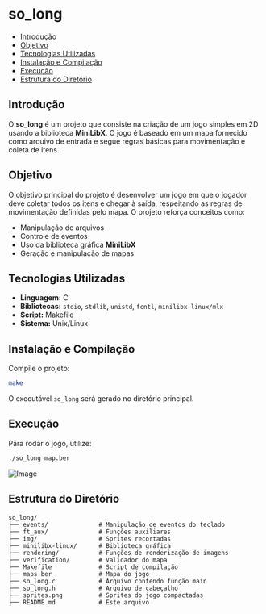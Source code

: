 # so_long

- [Introdução](#introdução)
- [Objetivo](#objetivo)
- [Tecnologias Utilizadas](#tecnologias-utilizadas)
- [Instalação e Compilação](#instalação-e-compilação)
- [Execução](#execução)
- [Estrutura do Diretório](#estrutura-do-diretório)

## Introdução
O **so_long** é um projeto que consiste na criação de um jogo simples em 2D usando a biblioteca **MiniLibX**. O jogo é baseado em um mapa fornecido como arquivo de entrada e segue regras básicas para movimentação e coleta de itens.

## Objetivo
O objetivo principal do projeto é desenvolver um jogo em que o jogador deve coletar todos os itens e chegar à saída, respeitando as regras de movimentação definidas pelo mapa. O projeto reforça conceitos como:
- Manipulação de arquivos
- Controle de eventos
- Uso da biblioteca gráfica **MiniLibX**
- Geração e manipulação de mapas

## Tecnologias Utilizadas

- **Linguagem:** C
- **Bibliotecas:** `stdio`, `stdlib`, `unistd`, `fcntl`, `minilibx-linux/mlx`
- **Script:** Makefile
- **Sistema:** Unix/Linux

## Instalação e Compilação
Compile o projeto:
   ```sh
   make
   ```
   O executável `so_long` será gerado no diretório principal.

## Execução
Para rodar o jogo, utilize:
```sh
./so_long map.ber
```

![Image](https://github.com/user-attachments/assets/a2cd8ebd-a674-4c1f-9c7a-bf6b34fbe1ce)

## Estrutura do Diretório
```
so_long/
├── events/              # Manipulação de eventos do teclado
├── ft_aux/              # Funções auxiliares
├── img/                 # Sprites recortadas
├── minilibx-linux/      # Biblioteca gráfica
├── rendering/           # Funções de renderização de imagens
├── verification/        # Validador do mapa
├── Makefile             # Script de compilação
├── maps.ber             # Mapa do jogo
├── so_long.c            # Arquivo contendo função main
├── so_long.h            # Arquivo de cabeçalho
├── sprites.png          # Sprites do jogo compactadas
├── README.md            # Este arquivo
```

